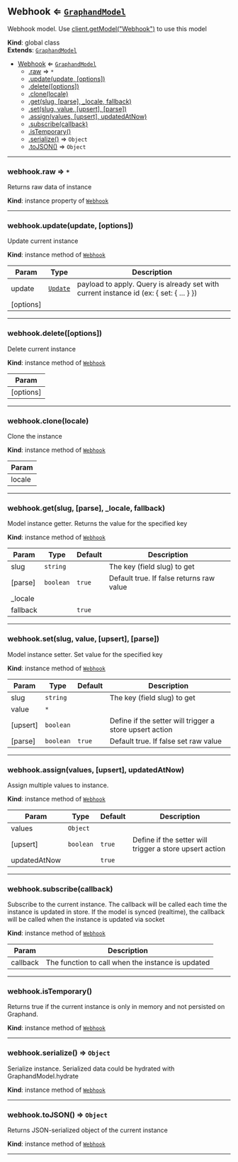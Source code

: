 <a name="Webhook"></a>

## Webhook ⇐ [<code>GraphandModel</code>](#GraphandModel)
Webhook model. Use [client.getModel("Webhook")](#Client+getModel) to use this model

**Kind**: global class  
**Extends**: [<code>GraphandModel</code>](#GraphandModel)  

* [Webhook](#Webhook) ⇐ [<code>GraphandModel</code>](#GraphandModel)
    * [.raw](#GraphandModel+raw) ⇒ <code>\*</code>
    * [.update(update, [options])](#GraphandModel+update)
    * [.delete([options])](#GraphandModel+delete)
    * [.clone(locale)](#GraphandModel+clone)
    * [.get(slug, [parse], _locale, fallback)](#GraphandModel+get)
    * [.set(slug, value, [upsert], [parse])](#GraphandModel+set)
    * [.assign(values, [upsert], updatedAtNow)](#GraphandModel+assign)
    * [.subscribe(callback)](#GraphandModel+subscribe)
    * [.isTemporary()](#GraphandModel+isTemporary)
    * [.serialize()](#GraphandModel+serialize) ⇒ <code>Object</code>
    * [.toJSON()](#GraphandModel+toJSON) ⇒ <code>Object</code>


* * *

<a name="GraphandModel+raw"></a>

### webhook.raw ⇒ <code>\*</code>
Returns raw data of instance

**Kind**: instance property of [<code>Webhook</code>](#Webhook)  

* * *

<a name="GraphandModel+update"></a>

### webhook.update(update, [options])
Update current instance

**Kind**: instance method of [<code>Webhook</code>](#Webhook)  

| Param | Type | Description |
| --- | --- | --- |
| update | [<code>Update</code>](#Update) | payload to apply. Query is already set with current instance id (ex: { set: { ... } }) |
| [options] |  |  |


* * *

<a name="GraphandModel+delete"></a>

### webhook.delete([options])
Delete current instance

**Kind**: instance method of [<code>Webhook</code>](#Webhook)  

| Param |
| --- |
| [options] | 


* * *

<a name="GraphandModel+clone"></a>

### webhook.clone(locale)
Clone the instance

**Kind**: instance method of [<code>Webhook</code>](#Webhook)  

| Param |
| --- |
| locale | 


* * *

<a name="GraphandModel+get"></a>

### webhook.get(slug, [parse], _locale, fallback)
Model instance getter. Returns the value for the specified key

**Kind**: instance method of [<code>Webhook</code>](#Webhook)  

| Param | Type | Default | Description |
| --- | --- | --- | --- |
| slug | <code>string</code> |  | The key (field slug) to get |
| [parse] | <code>boolean</code> | <code>true</code> | Default true. If false returns raw value |
| _locale |  |  |  |
| fallback |  | <code>true</code> |  |


* * *

<a name="GraphandModel+set"></a>

### webhook.set(slug, value, [upsert], [parse])
Model instance setter. Set value for the specified key

**Kind**: instance method of [<code>Webhook</code>](#Webhook)  

| Param | Type | Default | Description |
| --- | --- | --- | --- |
| slug | <code>string</code> |  | The key (field slug) to get |
| value | <code>\*</code> |  |  |
| [upsert] | <code>boolean</code> |  | Define if the setter will trigger a store upsert action |
| [parse] | <code>boolean</code> | <code>true</code> | Default true. If false set raw value |


* * *

<a name="GraphandModel+assign"></a>

### webhook.assign(values, [upsert], updatedAtNow)
Assign multiple values to instance.

**Kind**: instance method of [<code>Webhook</code>](#Webhook)  

| Param | Type | Default | Description |
| --- | --- | --- | --- |
| values | <code>Object</code> |  |  |
| [upsert] | <code>boolean</code> | <code>true</code> | Define if the setter will trigger a store upsert action |
| updatedAtNow |  | <code>true</code> |  |


* * *

<a name="GraphandModel+subscribe"></a>

### webhook.subscribe(callback)
Subscribe to the current instance. The callback will be called each time the instance is updated in store.
If the model is synced (realtime), the callback will be called when the instance is updated via socket

**Kind**: instance method of [<code>Webhook</code>](#Webhook)  

| Param | Description |
| --- | --- |
| callback | The function to call when the instance is updated |


* * *

<a name="GraphandModel+isTemporary"></a>

### webhook.isTemporary()
Returns true if the current instance is only in memory and not persisted on Graphand.

**Kind**: instance method of [<code>Webhook</code>](#Webhook)  

* * *

<a name="GraphandModel+serialize"></a>

### webhook.serialize() ⇒ <code>Object</code>
Serialize instance. Serialized data could be hydrated with GraphandModel.hydrate

**Kind**: instance method of [<code>Webhook</code>](#Webhook)  

* * *

<a name="GraphandModel+toJSON"></a>

### webhook.toJSON() ⇒ <code>Object</code>
Returns JSON-serialized object of the current instance

**Kind**: instance method of [<code>Webhook</code>](#Webhook)  

* * *

